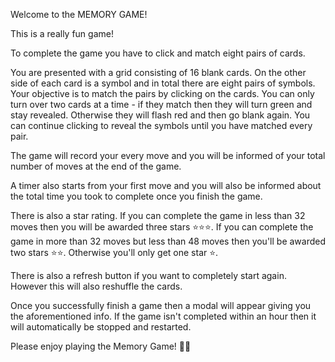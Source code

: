 Welcome to the MEMORY GAME!

This is a really fun game!

To complete the game you have to click and match eight pairs of cards.

You are presented with a grid consisting of 16 blank cards. On the other side of each card is a symbol and in total there are eight pairs of symbols. Your objective is to match the pairs by clicking on the cards. You can only turn over two cards at a time - if they match then they will turn green and stay revealed. Otherwise they will flash red and then go blank again. You can continue clicking to reveal the symbols until you have matched every pair.

The game will record your every move and you will be informed of your total number of moves at the end of the game.

A timer also starts from your first move and you will also be informed about the total time you took to complete once you finish the game.

There is also a star rating. If you can complete the game in less than 32 moves then you will be awarded three stars ⭐️⭐️⭐️. If you can complete the game in more than 32 moves but less than 48 moves then you'll be awarded two stars ⭐️⭐️. Otherwise you'll only get one star ⭐️.

There is also a refresh button  if you want to completely start again. However this will also reshuffle the cards.

Once you successfully finish a game then a modal will appear giving you the aforementioned info. If the game isn't completed within an hour then it will automatically be stopped and restarted.

Please enjoy playing the Memory Game! 🤞😃

